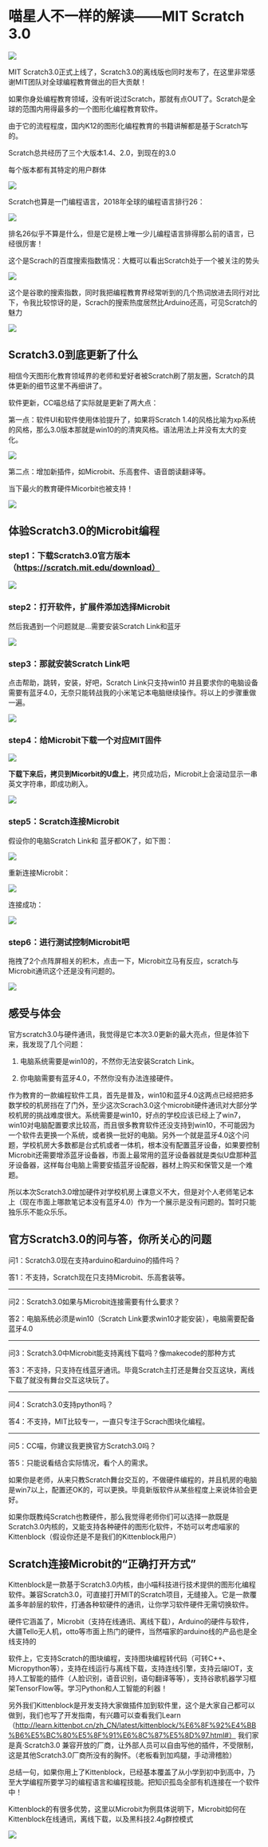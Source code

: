 # 喵星人不一样的解读——MIT Scratch 3.0

![](./scratch/04.png)

MIT Scratch3.0正式上线了，Scratch3.0的离线版也同时发布了，在这里非常感谢MIT团队对全球编程教育做出的巨大贡献！

如果你身处编程教育领域，没有听说过Scratch，那就有点OUT了。Scratch是全球的范围内用得最多的一个图形化编程教育软件。

由于它的流程程度，国内K12的图形化编程教育的书籍讲解都是基于Scratch写的。

Scratch总共经历了三个大版本1.4、2.0，到现在的3.0

每个版本都有其特定的用户群体

![](./scratch/05.png)

Scratch也算是一门编程语言，2018年全球的编程语言排行26：

![](./scratch/01.png)

排名26似乎不算是什么，但是它是榜上唯一少儿编程语言排得那么前的语言，已经很厉害！

这个是Scrach的百度搜索指数情况：大概可以看出Scratch处于一个被关注的势头

![](./scratch/02.png)

这个是谷歌的搜索指数，同时我把编程教育界经常听到的几个热词放进去同行对比下，令我比较惊讶的是，Scrach的搜索热度居然比Arduino还高，可见Scratch的魅力

![](./scratch/03.png)

## Scratch3.0到底更新了什么

相信今天图形化教育领域界的老师和爱好者被Scratch刷了朋友圈，Scratch的具体更新的细节这里不再细讲了。

软件更新，CC喵总结了实际就是更新了两大点：

第一点：软件UI和软件使用体验提升了，如果将Scratch 1.4的风格比喻为xp系统的风格，那么3.0版本那就是win10的的清爽风格。语法用法上并没有太大的变化。

![](./scratch/06.png)

第二点：增加新插件，如Microbit、乐高套件、语音朗读翻译等。

当下最火的教育硬件Micorbit也被支持！

![](./scratch/07.png)

## 体验Scratch3.0的Microbit编程

### step1：下载Scratch3.0官方版本（https://scratch.mit.edu/download）

![](./scratch/09.png)

### step2：打开软件，扩展件添加选择Microbit

然后我遇到一个问题就是...需要安装Scratch Link和蓝牙

![](./scratch/08.png)

### step3：那就安装Scratch Link吧

点击帮助，跳转，安装，好吧，Scratch Link只支持win10 并且要求你的电脑设备需要有蓝牙4.0，无奈只能转战我的小米笔记本电脑继续操作。将以上的步骤重做一遍。

![](./scratch/10.png)

### step4：给Microbit下载一个对应MIT固件

![](./scratch/11.png)

**下载下来后，拷贝到Micorbit的U盘上**，拷贝成功后，Microbit上会滚动显示一串英文字符串，即成功刷入。

![](./scratch/12.png)

### step5：Scratch连接Microbit

假设你的电脑Scratch Link和 蓝牙都OK了，如下图：

![](./scratch/15.png)

重新连接Microbit：

![](./scratch/13.png)

连接成功：

![](./scratch/14.png)

### step6：进行测试控制Microbit吧

拖拽了2个点阵屏相关的积木，点击一下，Microbit立马有反应，scratch与Microbit通讯这个还是没有问题的。

![](./scratch/17.png)

## 感受与体会

官方scratch3.0与硬件通讯，我觉得是它本次3.0更新的最大亮点，但是体验下来，我发现了几个问题：

1. 电脑系统需要是win10的，不然你无法安装Scratch Link。

2. 你电脑需要有蓝牙4.0，不然你没有办法连接硬件。

作为教育的一款编程软件工具，首先是普及，win10和蓝牙4.0这两点已经把把多数学校的机房挡在了门外，至少这次Scrach3.0这个microbit硬件通讯对大部分学校机房的挑战难度很大。系统需要是win10，好点的学校应该已经上了win7，win10对电脑配置要求比较高，而且很多教育软件还没支持到win10，不可能因为一个软件去更换一个系统，或者换一批好的电脑。另外一个就是蓝牙4.0这个问题，学校机房大多数都是台式机或者一体机，根本没有配置蓝牙设备，如果要控制Microbit还需要增添蓝牙设备器，市面上最常用的蓝牙设备器就是类似U盘那种蓝牙设备器，这样每台电脑上需要安插蓝牙设配器，器材上购买和保管又是一个难题。

所以本次Scratch3.0增加硬件对学校机房上课意义不大，但是对个人老师笔记本上（现在市面上哪款笔记本没有蓝牙4.0）作为一个展示是没有问题的。暂时只能独乐乐不能众乐乐。

## 官方Scratch3.0的问与答，你所关心的问题

问1：Scratch3.0现在支持arduino和arduino的插件吗？

答1：不支持，Scratch现在只支持Microbit、乐高套装等。

----------

问2：Scratch3.0如果与Microbit连接需要有什么要求？

答2：电脑系统必须是win10（Scratch Link要求win10才能安装），电脑需要配备蓝牙4.0

----------

问3：Scratch3.0中Microbit能支持离线下载吗？像makecode的那种方式

答3：不支持，只支持在线蓝牙通讯。毕竟Scratch主打还是舞台交互这块，离线下载了就没有舞台交互这块玩了。

----------

问4：Scratch3.0支持python吗？

答4：不支持，MIT比较专一，一直只专注于Scrach图块化编程。

----------

问5：CC喵，你建议我更换官方Scratch3.0吗？

答5：只能说看结合实际情况，看个人的需求。

如果你是老师，从来只教Scratch舞台交互的，不做硬件编程的，并且机房的电脑是win7以上，配置还OK的，可以更换。毕竟新版软件从某些程度上来说体验会更好。

如果你既教纯Scratch也教硬件，那么我觉得老师你们可以选择一款既是Scratch3.0内核的，又能支持各种硬件的图形化软件，不妨可以考虑喵家的Kittenblock（假设你还是不是我们的Kittenblock用户）

## Scratch连接Microbit的“正确打开方式”

Kittenblock是一款基于Scratch3.0内核，由小喵科技进行技术提供的图形化编程软件。兼容Scratch3.0，可直接打开MIT的Scratch项目，无缝接入。它是一款覆盖多年龄层的软件，打通各种软硬件的通讯，让你学习软件硬件无需切换软件。

硬件它涵盖了，Microbit（支持在线通讯、离线下载），Arduino的硬件与软件，大疆Tello无人机，otto等市面上热门的硬件，当然喵家的arduino线的产品也是全线支持的

软件上，它支持Scratch的图块编程，支持图块编程转代码（可转C++、Micropython等），支持在线运行与离线下载，支持连线引擎，支持云端IOT，支持人工智能的插件（人脸识别，语音识别，语句翻译等等），支持谷歌机器学习框架TensorFlow等。学习Python和人工智能的利器！

另外我们Kittenblock是开发支持大家做插件加到软件里，这个是大家自己都可以做到，我们也写了开发指南，有兴趣可以查看我们Learn
（http://learn.kittenbot.cn/zh_CN/latest/kittenblock/%E6%8F%92%E4%BB%B6%E5%BC%80%E5%8F%91%E6%8C%87%E5%8D%97.html#）
我们家是真·Scratch3.0 兼容开放的厂商，让外部人员可以自由写他的插件，不受限制，这是其他Scratch3.0厂商所没有的胸怀。（老板看到加鸡腿，手动滑稽脸）

总结一句，如果你用上了Kittenblock，已经基本覆盖了从小学到初中到高中，乃至大学编程所要学习的编程语言和编程技能。把知识孤岛全部有机连接在一个软件中！

Kittenblock的有很多优势，这里以Microbit为例具体说明下，Microbit如何在Kittenblock在线通讯，离线下载，以及黑科技2.4g群控模式

![](./scratch/16.png)